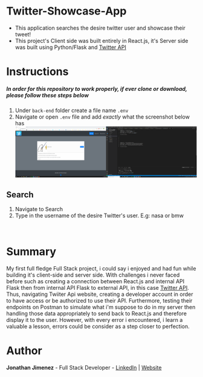 # Twitter-Showcase-App

- This application searches the desire twitter user and showcase their tweet!
- This project's Client side was built entirely in React.js, it's Server side was built using Python/Flask and [Twitter API](https://developer.twitter.com/en/products/twitter-api)

# Instructions

##### In order for this repository to work properly, if ever clone or download, please follow these steps below

1. Under `back-end` folder create a file name `.env`
2. Navigate or open `.env` file and add _exactly_ what the screenshot below has
   ![](./front-end/src/images/ENV_EXAMPLE.png)

## Search

1. Navigate to Search
2. Type in the username of the desire Twitter's user. E.g: nasa or bmw

![]()

# Summary

My first full fledge Full Stack project, i could say i enjoyed and had fun while building it's client-side and server side. With challenges i never faced before such as creating a connection between React.js and internal API Flask then from internal API Flask to external API, in this case [Twitter API](https://developer.twitter.com/en/products/twitter-api). Thus, navigating Twiiter Api website, creating a developer account in order to have access or be authorized to use their API. Furthermore, testing their endpoints on Postman to simulate what i'm suppose to do in my server then handling those data appropriately to send back to React.js and therefore display it to the user. However, with every error i encountered, i learn a valuable a lesson, errors could be consider as a step closer to perfection.

# Author

**Jonathan Jimenez** - Full Stack Developer - [LinkedIn](https://www.linkedin.com/in/jonathan-jimenez101/) | [Website](https://jonathan-jimenez.herokuapp.com/)
